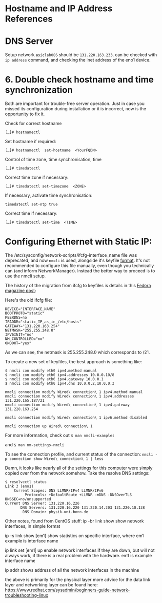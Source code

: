 # Hostname and IP Address References

# DNS Server


Setup network
`asiclab006` should be `131.220.163.233`. 
can be checked with `ip address` command, and checking the inet address of the eno1 device.


# 6. Double check hostname and time synchronization

Both are important for trouble-free server operation. Just in case you missed its configuration during installation or it is incorrect, now is the opportunity to fix it.

Check for correct hostname

`[…]# hostnamectl`

Set hostname if required:

`[…]# hostnamectl  set-hostname  <YourFQDN>`

Control of time zone, time synchronisation, time

`[…]# timedatectl`

Correct time zone if necessary:

`[…]# timedatectl set-timezone  <ZONE>`

If necessary, activate time synchronisation:

`timedatectl set-ntp true`

Correct time if necessary:

`[…]# timedatectl set-time  <TIME>`


# Configuring Ethernet with Static IP:
The /etc/sysconfig/network-scripts/ifcfg-interface_name file was deprecated, and now `nmcli` is used, alongside it's keyfile [format](https://people.freedesktop.org/~lkundrak/nm-docs/nm-settings-keyfile.html). It's not recommended to configure this file manually, even though you technically can (and inform NetworkManager). Instead the better way to proceed is to use the nmcli setup.

The history of the migration from ifcfg to keyfiles is details in this [Fedora magazine post](https://fedoramagazine.org/converting-networkmanager-from-ifcfg-to-keyfiles/):

Here's the old ifcfg file:

```
DEVICE="INTERFACE_NAME"
BOOTPROTO="static"
PEERDNS=no
IPADDR="static_IP_as_in_/etc/hosts"
GATEWAY="131.220.163.254"
NETMASK="255.255.248.0"
IPV6INIT="no"
NM_CONTROLLED="no"
ONBOOT="yes"
```

As we can see, the netmask is 255.255.248.0 which corresponds to /21.

To create a new set of keyfiles, the best approach is something like:

```
$ nmcli con modify eth0 ipv4.method manual
$ nmcli con modify eth0 ipv4.addresses 10.0.0.10/8
$ nmcli con modify eth0 ipv4.gateway 10.0.0.1
$ nmcli con modify eth0 ipv4.dns 10.0.0.2,10.0.0.3
```

```
nmcli connection modify Wired\ connection\ 1 ipv4.method manual
nmcli connection modify Wired\ connection\ 1 ipv4.addresses 131.220.165.187/21
nmcli connection modify Wired\ connection\ 1 ipv4.gateway 131.220.163.254

nmcli connection modify Wired\ connection\ 1 ipv6.method disabled

nmcli connection up Wired\ connection\ 1
```

For more information, check out
`$ man nmcli-examples`

and
`$ man nm-settings-nmcli`

To see the connection profile, and current status of the connection:
`nmcli -p connection show Wired\ connection\ 1 | less`

Damn, it looks like nearly all of the settings for this computer were simply copied over from the network somehow. Take the resolve DNS settings:

```
$ resolvectl status
Link 3 (eno1)
    Current Scopes: DNS LLMNR/IPv4 LLMNR/IPv6
         Protocols: +DefaultRoute +LLMNR -mDNS -DNSOverTLS DNSSEC=no/unsupported
Current DNS Server: 131.220.16.220
       DNS Servers: 131.220.16.220 131.220.14.203 131.220.18.138
        DNS Domain: physik.uni-bonn.de
```






Other notes, found from CentOS stuff:
ip -br link show
show network interfaces, in simple format

ip -s link show [em1]
show statistics on specific interface, where em1 example is interface name

ip link set [em1] up
enable network interfaces if they are down, but will not always work, if there is a real problem with the hardware. em1 is example interface name

ip addr
shows address of all the network interfaces in the machine

the above is primarily for the physical layer
more advice for the data link layer and networking layer can be found here:
https://www.redhat.com/sysadmin/beginners-guide-network-troubleshooting-linux
